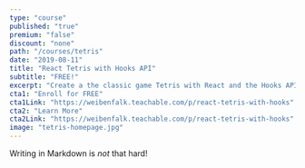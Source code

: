 ```yaml
---
type: "course"
published: "true"
premium: "false"
discount: "none"
path: "/courses/tetris"
date: "2019-08-11"
title: "React Tetris with Hooks API"
subtitle: "FREE!"
excerpt: "Create a the classic game Tetris with React and the Hooks API. Are you a developer that like \"code along\" style learning? Do you want to learn React in a real world project oriented course? Do you like quick learning and straight down to the point? Then this is the course for you!"
cta1: "Enroll for FREE"
cta1Link: "https://weibenfalk.teachable.com/p/react-tetris-with-hooks"
cta2: "Learn More"
cta2Link: "https://weibenfalk.teachable.com/p/react-tetris-with-hooks"
image: "tetris-homepage.jpg"
---
```

Writing in Markdown is _not_ that hard!